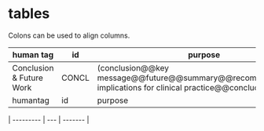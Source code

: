 # tables

Colons can be used to align columns.

| human tag       | id           | purpose  |
| ------------- |-------------| -----|
| Conclusion & Future Work | CONCL |	(conclusion@@key message@@future@@summary@@recommendation@@ implications for clinical practice@@concluding remark) |
| humantag | id | purpose |


| --------- | --- | ------- |


